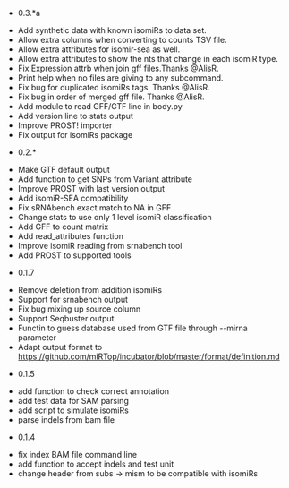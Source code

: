 - 0.3.*a

 * Add synthetic data with known isomiRs to data set.
 * Allow extra columns when converting to counts TSV file.
 * Allow extra attributes for isomir-sea as well.
 * Allow extra attributes to show the nts
   that change in each isomiR type.
 * Fix Expression attrb when join gff files.Thanks @AlisR.
 * Print help when no files are giving to any subcommand.
 * Fix bug for duplicated isomiRs tags. Thanks @AlisR.
 * Fix bug in order of merged gff file. Thanks @AlisR.
 * Add module to read GFF/GTF line in body.py
 * Add version line to stats output
 * Improve PROST! importer
 * Fix output for isomiRs package

- 0.2.*

 * Make GTF default output
 * Add function to get SNPs from Variant attribute
 * Improve PROST with last version output
 * Add isomiR-SEA compatibility
 * Fix sRNAbench exact match to NA in GFF
 * Change stats to use only 1 level isomiR classification
 * Add GFF to count matrix
 * Add read_attributes function
 * Improve isomiR reading from srnabench tool
 * Add PROST to supported tools

- 0.1.7
 
 * Remove deletion from addition isomiRs
 * Support for srnabench output
 * Fix bug mixing up source column
 * Support Seqbuster output
 * Functin to guess database used from GTF file through --mirna parameter
 * Adapt output format to https://github.com/miRTop/incubator/blob/master/format/definition.md

- 0.1.5
 
 * add function to check correct annotation
 * add test data for SAM parsing
 * add script to simulate isomiRs
 * parse indels from bam file
 
- 0.1.4

 * fix index BAM file command line
 * add function to accept indels and test unit
 * change header from subs -> mism to be compatible with isomiRs
